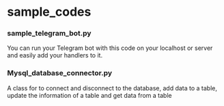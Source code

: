 # sample_codes
### sample_telegram_bot.py
You can run your Telegram bot with this code on your localhost or server and easily add your handlers to it.
### Mysql_database_connector.py
A class for to connect and disconnect to the database, add data to a table, update the information of a table and get data from a table